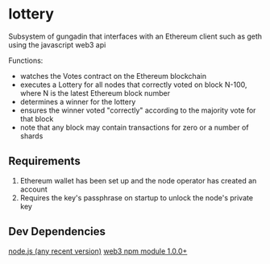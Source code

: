 # lottery

Subsystem of gungadin that interfaces with an Ethereum client such as geth
using the javascript web3 api

Functions:

* watches the Votes contract on the Ethereum blockchain
* executes a Lottery for all nodes that correctly voted on block N-100, where
N is the latest Ethereum block number
* determines a winner for the lottery
* ensures the winner voted "correctly" according to the majority vote for
that block
* note that any block may contain transactions for zero or a number of shards

## Requirements

1. Ethereum wallet has been set up and the node operator has created an account
2. Requires the key's passphrase on startup to unlock the node's private key

## Dev Dependencies

[node.js (any recent version)](https://nodejs.org/en/)
[web3 npm module 1.0.0+](https://www.npmjs.com/package/web3)

